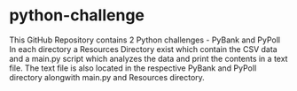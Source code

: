 # python-challenge
This GitHub Repository contains 2 Python challenges - PyBank and PyPoll
In each directory a Resources Directory exist which contain the CSV data and a main.py script which analyzes the data and print the contents in a text file.
The text file is also located in the respective PyBank and PyPoll directory alongwith main.py and Resources directory.
